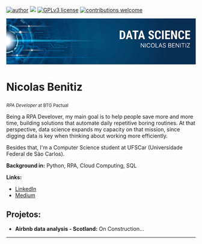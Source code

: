 [![author](https://img.shields.io/badge/author-nicolasb-red.svg)]([https://www.linkedin.com/in/carlosfab](https://www.linkedin.com/in/nicolasbenitiz/)) [![](https://img.shields.io/badge/python-3.7+-blue.svg)](https://www.python.org/downloads/release/python-365/) [![GPLv3 license](https://img.shields.io/badge/License-GPLv3-blue.svg)](http://perso.crans.org/besson/LICENSE.html) [![contributions welcome](https://img.shields.io/badge/contributions-welcome-brightgreen.svg?style=flat)](https://github.com/nicolasbenitiz)

<p align="center">
  <img src="https://github.com/nicolasbenitiz/data_science/blob/main/NICOLAS%20BENITIZ.png" >
</p>

# Nicolas Benitiz
<sub>*RPA Developer* at BTG Pactual</sub>

Being a RPA Develover, my main goal is to help people save more and more time, building solutions that automate daily repetitive boring routines.
At that perspective, data science expands my capacity on that mission, since digging data is key when thinking about working more efficiently.

Besides that, I'm a Computer Science student at UFSCar (Universidade Federal de São Carlos).

**Background in:** Python, RPA, Cloud Computing, SQL

**Links:**
* [LinkedIn](https://www.linkedin.com/in/nicolasbenitiz/)
* [Medium](https://medium.com/@nicolas.benitiz)


## Projetos:

* **Airbnb data analysis - Scotland:** On Construction...

---




